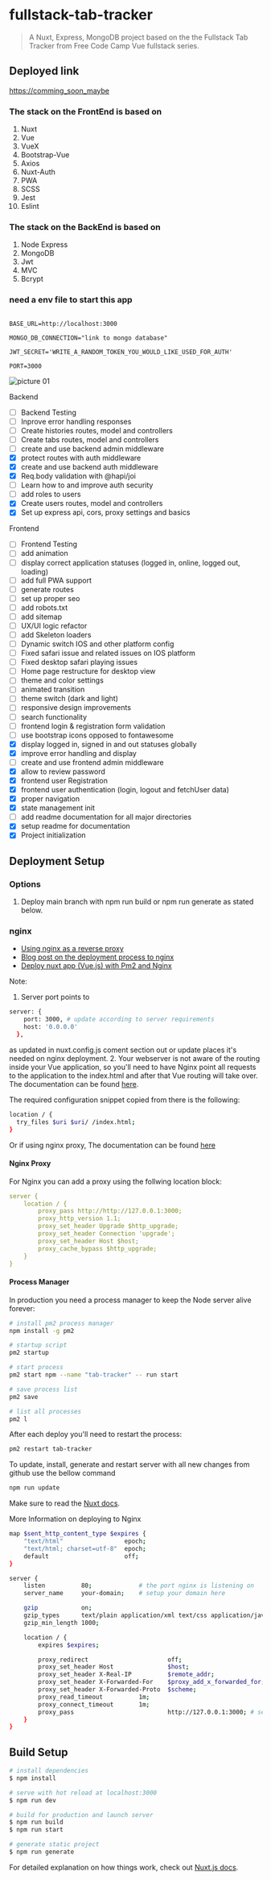 # fullstack-tab-tracker

> A Nuxt, Express, MongoDB project based on the the Fullstack Tab Tracker from Free Code Camp Vue fullstack series.

## Deployed link

<https://comming_soon_maybe>

### The stack on the FrontEnd is based on

1. Nuxt
2. Vue
3. VueX
4. Bootstrap-Vue
5. Axios
6. Nuxt-Auth
7. PWA
8. SCSS
9. Jest
10. Eslint

### The stack on the BackEnd is based on

1. Node Express
2. MongoDB
3. Jwt
4. MVC
5. Bcrypt

### need a env file to start this app

```(js)

BASE_URL=http://localhost:3000

MONGO_DB_CONNECTION="link to mongo database"

JWT_SECRET='WRITE_A_RANDOM_TOKEN_YOU_WOULD_LIKE_USED_FOR_AUTH'

PORT=3000

```

![picture 01]()

Backend

- [ ] Backend Testing
- [ ] Inprove error handling responses
- [ ] Create histories routes, model and controllers
- [ ] Create tabs routes, model and controllers
- [ ] create and use backend admin middleware
- [x] protect routes with auth middleware
- [x] create and use backend auth middleware
- [x] Req.body validation with @hapi/joi
- [ ] Learn how to and improve auth security
- [ ] add roles to users
- [x] Create users routes, model and controllers
- [x] Set up express api, cors, proxy settings and basics

Frontend

- [ ] Frontend Testing
- [ ] add animation
- [ ] display correct application statuses (logged in, online, logged out, loading)
- [ ] add full PWA support
- [ ] generate routes
- [ ] set up proper seo
- [ ] add robots.txt
- [ ] add sitemap
- [ ] UX/UI logic refactor
- [ ] add Skeleton loaders
- [ ] Dynamic switch IOS and other platform config
- [ ] Fixed safari issue and related issues on IOS platform
- [ ] Fixed desktop safari playing issues
- [ ] Home page restructure for desktop view
- [ ] theme and color settings
- [ ] animated transition
- [ ] theme switch (dark and light)
- [ ] responsive design improvements
- [ ] search functionality
- [ ] frontend login & registration form validation
- [ ] use bootstrap icons opposed to fontawesome
- [x] display logged in, signed in and out statuses globally
- [x] improve error handling and display
- [ ] create and use frontend admin middleware
- [x] allow to review password
- [x] frontend user Registration
- [x] frontend user authentication (login, logout and fetchUser data)
- [x] proper navigation
- [x] state management init
- [ ] add readme documentation for all major directories
- [x] setup readme for documentation
- [x] Project initialization

## Deployment Setup

### Options

1. Deploy main branch with npm run build or npm run generate as stated below.

### nginx

- [Using nginx as a reverse proxy](https://nuxtjs.org/faq/nginx-proxy/)
- [Blog post on the deployment process to nginx](https://www.waysquare.com/creating-vue-js-application-using-nuxt-js-and-nginx/)
- [Deploy nuxt app (Vue.js) with Pm2 and Nginx](https://kenyaappexperts.com/blog/deploy-vue-js%E2%80%8A-with-pm2-and-nginx/)

<!-- Given the .env page is populated with relevant data -->

Note:

1. Server port points to

```bash
server: {
    port: 3000, # update according to server requirements
    host: '0.0.0.0'
  },
```

as updated in nuxt.config.js coment section out or update places it's needed on nginx deployment.
2. Your webserver is not aware of the routing inside your Vue application, so you'll need to have Nginx point all requests to the application to the index.html and after that Vue routing will take over. The documentation can be found [here](https://router.vuejs.org/guide/essentials/history-mode.html).

The required configuration snippet copied from there is the following:

```bash
location / {
  try_files $uri $uri/ /index.html;
}
```

Or if using nginx proxy, The documentation can be found [here](https://nuxtjs.org/faq/nginx-proxy/)

#### Nginx Proxy

For Nginx you can add a proxy using the follwing location block:

```yaml
server {
    location / {
        proxy_pass http://http://127.0.0.1:3000;
        proxy_http_version 1.1;
        proxy_set_header Upgrade $http_upgrade;
        proxy_set_header Connection 'upgrade';
        proxy_set_header Host $host;
        proxy_cache_bypass $http_upgrade;
    }
}
```

#### Process Manager

In production you need a process manager to keep the Node server alive forever:

```bash
# install pm2 process manager
npm install -g pm2

# startup script
pm2 startup

# start process
pm2 start npm --name "tab-tracker" -- run start

# save process list
pm2 save

# list all processes
pm2 l
```

After each deploy you'll need to restart the process:

```bash
pm2 restart tab-tracker
```

To update, install, generate and restart server with all new changes from github use the bellow command

```bash
npm run update
```

Make sure to read the [Nuxt docs](https://nuxtjs.org/).

More Information on deploying to Nginx

```bash
map $sent_http_content_type $expires {
    "text/html"                 epoch;
    "text/html; charset=utf-8"  epoch;
    default                     off;
}

server {
    listen          80;             # the port nginx is listening on
    server_name     your-domain;    # setup your domain here

    gzip            on;
    gzip_types      text/plain application/xml text/css application/javascript;
    gzip_min_length 1000;

    location / {
        expires $expires;

        proxy_redirect                      off;
        proxy_set_header Host               $host;
        proxy_set_header X-Real-IP          $remote_addr;
        proxy_set_header X-Forwarded-For    $proxy_add_x_forwarded_for;
        proxy_set_header X-Forwarded-Proto  $scheme;
        proxy_read_timeout          1m;
        proxy_connect_timeout       1m;
        proxy_pass                          http://127.0.0.1:3000; # set the adress of the Node.js instance here
    }
}
```

## Build Setup

```bash
# install dependencies
$ npm install

# serve with hot reload at localhost:3000
$ npm run dev

# build for production and launch server
$ npm run build
$ npm run start

# generate static project
$ npm run generate
```

For detailed explanation on how things work, check out [Nuxt.js docs](https://nuxtjs.org).

